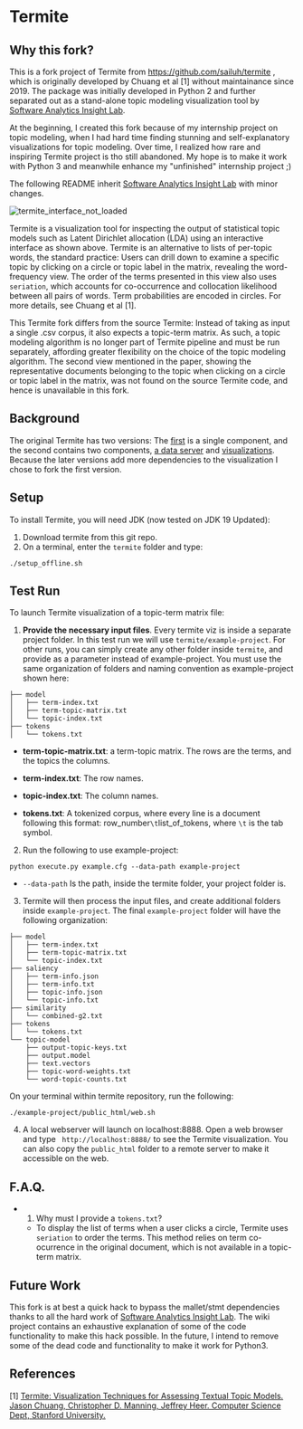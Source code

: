 # Termite

## Why this fork?

This is a fork project of Termite from https://github.com/sailuh/termite , which is originally developed by Chuang et al [1] without maintainance since 2019. The package was initially developed in Python 2 and further separated out as a stand-alone topic modeling visualization tool by [Software Analytics Insight Lab](https://github.com/sailuh/termite). 

At the beginning, I created this fork because of my internship project on topic modeling, when I had hard time finding stunning and self-explanatory visualizations for topic modeling. Over time, I realized how rare and inspiring Termite project is tho still abandoned. My hope is to make it work with Python 3 and meanwhile enhance my "unfinished" internship project ;)

The following README inherit [Software Analytics Insight Lab](https://github.com/sailuh/termite) with minor changes.


![termite_interface_not_loaded](doc/termite_interface.png)

Termite is a visualization tool for inspecting the output of statistical topic models such as Latent Dirichlet allocation (LDA) using an interactive interface as shown above. Termite is an alternative to lists of per-topic words, the standard practice: Users can drill down to examine a specific topic by clicking on a circle or topic label in the matrix, revealing the word-frequency view. The order of the terms presented in this view also uses `seriation`, which accounts for co-occurrence and collocation likelihood between
all pairs of words. Term probabilities are encoded in circles. For more details, see Chuang et al [1].

This Termite fork differs from the source Termite: Instead of taking as input a single .csv corpus, it also expects a topic-term matrix. As such, a topic modeling algorithm is no longer part of Termite pipeline and must be run separately, affording greater flexibility on the choice of the topic modeling algorithm. The second view mentioned in the paper, showing the representative documents belonging to the topic when clicking on a circle or topic label in the matrix, was not found on the source Termite code, and hence is unavailable in this fork.

## Background

The original Termite has two versions: The [first](https://github.com/StanfordHCI/termite) is a single component, and the second contains two components, [a data server](https://github.com/uwdata/termite-data-server) and [visualizations](https://github.com/uwdata/termite-visualizations). Because the later versions add more dependencies to the visualization I chose to fork the first version.


## Setup

To install Termite, you will need JDK (now tested on JDK 19 Updated):

1. Download termite from this git repo. 
2. On a terminal, enter the `termite` folder and type:

```
./setup_offline.sh
```

## Test Run

To launch Termite visualization of a topic-term matrix file:

1. **Provide the necessary input files**. Every termite viz is inside a separate project folder. In this test run we will use `termite/example-project`. For other runs, you can simply create any other folder inside `termite`, and provide as a parameter instead of example-project. You must use the same organization of folders and naming convention as example-project shown here:

```
├── model
│   ├── term-index.txt
│   ├── term-topic-matrix.txt
│   └── topic-index.txt
├── tokens
│   └── tokens.txt

```

* **term-topic-matrix.txt**: a term-topic matrix. The rows are the terms, and the topics the columns. 
* **term-index.txt**: The row names.
* **topic-index.txt**: The column names.

* **tokens.txt**: A tokenized corpus, where every line is a document following this format: row_number`\t`list_of_tokens, where `\t` is the tab symbol. 

2. Run the following to use example-project: 

```
python execute.py example.cfg --data-path example-project
```

 * `--data-path` Is the path, inside the termite folder, your project folder is. 

 3. Termite will then process the input files, and create additional folders inside `example-project`. The final `example-project` folder will have the following organization:

```
├── model
│   ├── term-index.txt
│   ├── term-topic-matrix.txt
│   └── topic-index.txt
├── saliency
│   ├── term-info.json
│   ├── term-info.txt
│   ├── topic-info.json
│   └── topic-info.txt
├── similarity
│   └── combined-g2.txt
├── tokens
│   └── tokens.txt
└── topic-model
    ├── output-topic-keys.txt
    ├── output.model
    ├── text.vectors
    ├── topic-word-weights.txt
    └── word-topic-counts.txt
```

On your terminal within termite repository, run the following: 

```
./example-project/public_html/web.sh
```

4. A local webserver will launch on localhost:8888. Open a web browser and type ` http://localhost:8888/` to see the Termite visualization. You can also copy the `public_html` folder to a remote server to make it accessible on the web.

## F.A.Q.

 * 1. Why must I provide a `tokens.txt`?
   * To display the list of terms when a user clicks a circle, Termite uses `seriation` to order the terms. This method relies on term co-ocurrence in the original document, which is not available in a topic-term matrix. 

## Future Work

This fork is at best a quick hack to bypass the mallet/stmt dependencies thanks to all the hard work of [Software Analytics Insight Lab](https://github.com/sailuh/termite). The wiki project contains an exhaustive explanation of some of the code functionality to make this hack possible. In the future, I intend to remove some of the dead code and functionality to make it work for Python3.  

## References

  [1] [Termite: Visualization Techniques for Assessing Textual Topic Models. Jason Chuang, Christopher D. Manning, Jeffrey Heer. Computer Science Dept, Stanford University.](http://vis.stanford.edu/papers/termite)
